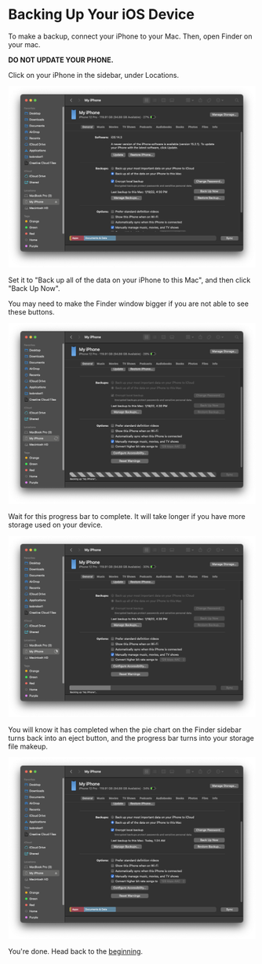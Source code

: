 # Backing Up Your iOS Device

To make a backup, connect your iPhone to your Mac.
Then, open Finder on your mac.

__DO NOT UPDATE YOUR PHONE.__

Click on your iPhone in the sidebar, under Locations. 

![](assets/b0.png)

Set it to "Back up all of the data on your iPhone to this Mac", and then click "Back Up Now".

You may need to make the Finder window bigger if you are not able to see these buttons.

![](assets/b1.png)

Wait for this progress bar to complete. It will take longer if you have more storage used on your device. 

![](assets/b2.png)

You will know it has completed when the pie chart on the Finder sidebar turns back into an eject button, and the progress bar turns into your storage file makeup.

![](assets/b3.png)

You're done. Head back to the [beginning](index.md).